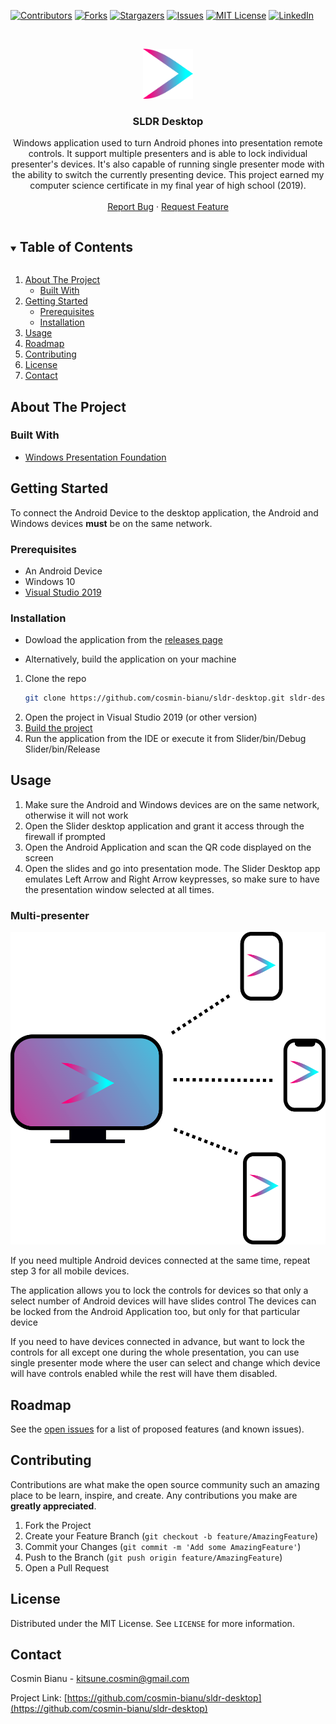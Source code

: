 <!-- PROJECT SHIELDS -->
<!--
*** I'm using markdown "reference style" links for readability.
*** Reference links are enclosed in brackets [ ] instead of parentheses ( ).
*** See the bottom of this document for the declaration of the reference variables
*** for contributors-url, forks-url, etc. This is an optional, concise syntax you may use.
*** https://www.markdownguide.org/basic-syntax/#reference-style-links
-->
[![Contributors][contributors-shield]][contributors-url]
[![Forks][forks-shield]][forks-url]
[![Stargazers][stars-shield]][stars-url]
[![Issues][issues-shield]][issues-url]
[![MIT License][license-shield]][license-url]
[![LinkedIn][linkedin-shield]][linkedin-url]

<!-- PROJECT LOGO -->
<br />
<p align="center">
  <a href="https://github.com/cosmin-bianu/sldr-desktop">
    <img src="img/logo.png" alt="Logo" width="80" height="80">
  </a>

  <h3 align="center">SLDR Desktop</h3>

  <p align="center">
    Windows application used to turn Android phones into presentation remote controls. It support multiple presenters and is able to lock individual presenter's devices. It's also capable of running single presenter mode with the ability to switch the currently presenting device. This project earned my computer science certificate in my final year of high school (2019).
    <br />
    <br />
    <a href="https://github.com/cosmin-bianu/sldr-desktop/issues">Report Bug</a>
    ·
    <a href="https://github.com/cosmin-bianu/sldr-desktop/issues">Request Feature</a>
  </p>
</p>



<!-- TABLE OF CONTENTS -->
<details open="open">
  <summary><h2 style="display: inline-block">Table of Contents</h2></summary>
  <ol>
    <li>
      <a href="#about-the-project">About The Project</a>
      <ul>
        <li><a href="#built-with">Built With</a></li>
      </ul>
    </li>
    <li>
      <a href="#getting-started">Getting Started</a>
      <ul>
        <li><a href="#prerequisites">Prerequisites</a></li>
        <li><a href="#installation">Installation</a></li>
      </ul>
    </li>
    <li><a href="#usage">Usage</a></li>
    <li><a href="#roadmap">Roadmap</a></li>
    <li><a href="#contributing">Contributing</a></li>
    <li><a href="#license">License</a></li>
    <li><a href="#contact">Contact</a></li>
  </ol>
</details>



<!-- ABOUT THE PROJECT -->
## About The Project

### Built With

* [Windows Presentation Foundation](https://docs.microsoft.com/en-us/dotnet/desktop/wpf/?view=netdesktop-5.0)

<!-- GETTING STARTED -->
## Getting Started

To connect the Android Device to the desktop application, the Android and Windows devices **must** be on the same network.

### Prerequisites

* An Android Device
* Windows 10
* [Visual Studio 2019](https://visualstudio.microsoft.com/vs/)

### Installation

* Dowload the application from the [releases page](https://github.com/cosmin-bianu/sldr-desktop/releases)

* Alternatively, build the application on your machine

1. Clone the repo
   ```sh
   git clone https://github.com/cosmin-bianu/sldr-desktop.git sldr-desktop
   ```
2. Open the project in Visual Studio 2019 (or other version)
3. [Build the project](https://docs.microsoft.com/en-us/visualstudio/ide/building-and-cleaning-projects-and-solutions-in-visual-studio?view=vs-2019)
4. Run the application from the IDE or execute it from Slider/bin/Debug Slider/bin/Release

<!-- USAGE EXAMPLES -->
## Usage

1. Make sure the Android and Windows devices are on the same network, otherwise it will not work
2. Open the Slider desktop application and grant it access through the firewall if prompted
3. Open the Android Application and scan the QR code displayed on the screen
4. Open the slides and go into presentation mode. The Slider Desktop app emulates Left Arrow and Right Arrow keypresses, so make sure to have the presentation window selected at all times.

### Multi-presenter

<p align="center">
    <img src="https://github.com/cosmin-bianu/sldr-desktop/raw/master/img/demo.png" height="500">
</p>

If you need multiple Android devices connected at the same time, repeat step 3 for all mobile devices.

The application allows you to lock the controls for devices so that only a select number of Android devices will have slides control
The devices can be locked from the Android Application too, but only for that particular device

If you need to have devices connected in advance, but want to lock the controls for all except one during the whole presentation, you can use single presenter mode where the user can select and change which device will have controls enabled while the rest will have them disabled. 

<!-- ROADMAP -->
## Roadmap

See the [open issues](https://github.com/cosmin-bianu/sldr-desktop/issues) for a list of proposed features (and known issues).

<!-- CONTRIBUTING -->
## Contributing

Contributions are what make the open source community such an amazing place to be learn, inspire, and create. Any contributions you make are **greatly appreciated**.

1. Fork the Project
2. Create your Feature Branch (`git checkout -b feature/AmazingFeature`)
3. Commit your Changes (`git commit -m 'Add some AmazingFeature'`)
4. Push to the Branch (`git push origin feature/AmazingFeature`)
5. Open a Pull Request



<!-- LICENSE -->
## License

Distributed under the MIT License. See `LICENSE` for more information.


<!-- CONTACT -->
## Contact

Cosmin Bianu - kitsune.cosmin@gmail.com

Project Link: [https://github.com/cosmin-bianu/sldr-desktop](https://github.com/cosmin-bianu/sldr-desktop)

<!-- MARKDOWN LINKS & IMAGES -->
<!-- https://www.markdownguide.org/basic-syntax/#reference-style-links -->
[contributors-shield]: https://img.shields.io/github/contributors/cosmin-bianu/sldr-desktop.svg?style=for-the-badge
[contributors-url]: https://github.com/cosmin-bianu/sldr-desktop/graphs/contributors
[forks-shield]: https://img.shields.io/github/forks/cosmin-bianu/sldr-desktop.svg?style=for-the-badge
[forks-url]: https://github.com/cosmin-bianu/sldr-desktop/network/members
[stars-shield]: https://img.shields.io/github/stars/cosmin-bianu/sldr-desktop.svg?style=for-the-badge
[stars-url]: https://github.com/cosmin-bianu/sldr-desktop/stargazers
[issues-shield]: https://img.shields.io/github/issues/cosmin-bianu/sldr-desktop.svg?style=for-the-badge
[issues-url]: https://github.com/cosmin-bianu/sldr-desktop/issues
[license-shield]: https://img.shields.io/github/license/cosmin-bianu/sldr-desktop.svg?style=for-the-badge
[license-url]: https://github.com/cosmin-bianu/sldr-desktop/blob/master/LICENSE.txt
[linkedin-shield]: https://img.shields.io/badge/-LinkedIn-black.svg?style=for-the-badge&logo=linkedin&colorB=555
[linkedin-url]: https://linkedin.com/in/cosmin-bianu